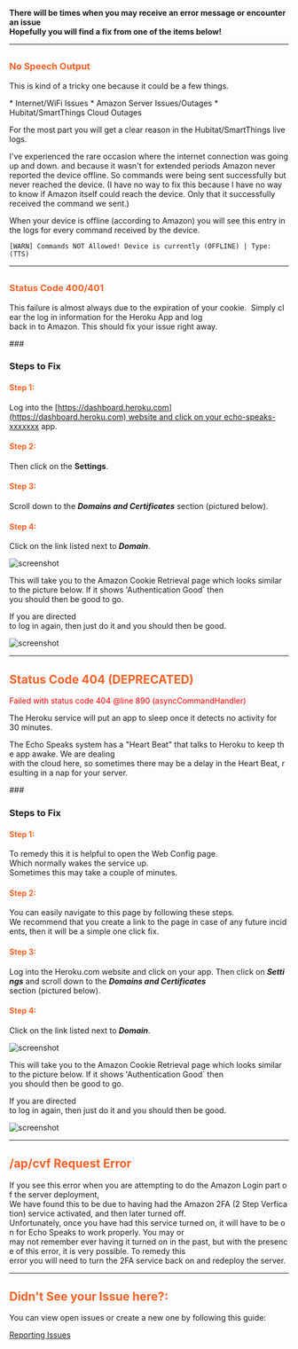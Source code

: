 **There will be times when you may receive an error message or encounter an issue
<br>
Hopefully you will find a fix from one of the items below!**

---
## <h3 style="color: #FF6025;">No Speech Output</h3>

<p>This is kind of a tricky one because it could be a few things.</p>
  * Internet/WiFi Issues
  * Amazon Server Issues/Outages
  * Hubitat/SmartThings Cloud Outages

  For the most part you will get a clear reason in the Hubitat/SmartThings live logs.

  I've experienced the rare occasion where the internet connection was going up and down. and because it wasn't for extended periods Amazon never reported the device offline.  So commands were being sent successfully but never reached the device.
  (I have no way to fix this because I have no way to know if Amazon itself could reach the device.  Only that it successfully received the command we sent.)

  When your device is offline (according to Amazon) you will see this entry in the logs for every command received by the device.

  ```[WARN] Commands NOT Allowed! Device is currently (OFFLINE) | Type: (TTS)```


---
## <h3 style="color: #FF6025;">Status Code 400/401</h3>

<p>This failure is almost always due to the expiration of your cookie.  Simply clear the log in information for the Heroku App and log back in to Amazon. This should fix your issue right away.</p>

###<h3>Steps to Fix</h3>

#### <h4 style="color: #FF6025;">Step 1:</h4>
Log into the [https://dashboard.heroku.com](https://dashboard.heroku.com) website and click on your echo-speaks-xxxxxxx app.

#### <h4 style="color: #FF6025;">Step 2:</h4>
Then click on the **Settings**.

#### <h4 style="color: #FF6025;">Step 3:</h4>
Scroll down to the ***Domains and Certificates*** section (pictured below).

#### <h4 style="color: #FF6025;">Step 4:</h4>
Click on the link listed next to ***Domain***.

![screenshot](img/common_errors_heroku_app.jpg)

This will take you to the Amazon Cookie Retrieval page which looks similar to the picture below.
If it shows 'Authentication Good` then you should then be good to go.

If you are directed to log in again, then just do it and you should then be good.

![screenshot](img/common_errors_auth_good.png)

---
## <h2 style="color: #FF6025;">Status Code 404 (DEPRECATED)</h2>

<p style="color: red;">Failed with status code 404 @line 890 (asyncCommandHandler)</p>

  The Heroku service will put an app to sleep once it detects no activity for 30 minutes. 

The Echo Speaks system has a "Heart Beat" that talks to Heroku to keep the app awake. We are dealing with the cloud here, so sometimes there may be a delay in the Heart Beat, resulting in a nap for your server.

###<h3>Steps to Fix</h3>

#### <h4 style="color: #FF6025;">Step 1:</h4>
To remedy this it is helpful to open the Web Config page. Which normally wakes the service up.  Sometimes this may take a couple of minutes. 

#### <h4 style="color: #FF6025;">Step 2:</h4>
You can easily navigate to this page by following these steps. We recommend that you create a link to the page in case of any future incidents, then it will be a simple one click fix.

#### <h4 style="color: #FF6025;">Step 3:</h4>
Log into the Heroku.com website and click on your app. Then click on ***Settings*** and scroll down to the ***Domains and Certificates*** section (pictured below). 

#### <h4 style="color: #FF6025;">Step 4:</h4>
Click on the link listed next to ***Domain***.

![screenshot](img/common_errors_heroku_app.jpg)

This will take you to the Amazon Cookie Retrieval page which looks similar to the picture below.
If it shows 'Authentication Good` then you should then be good to go.

If you are directed to log in again, then just do it and you should then be good.

![screenshot](img/common_errors_auth_good.png)

---
## <h2 style="color: #FF6025;">/ap/cvf Request Error</h2>

If you see this error when you are attempting to do the Amazon Login part of the server deployment, We have found this to be due to having had the Amazon 2FA (2 Step Verfication) service activated, and then later turned off.
Unfortunately, once you have had this service turned on, it will have to be on for Echo Speaks to work properly. You may or may not remember ever having it turned on in the past, but with the presence of this error, it is very possible. To remedy this error you will need to turn the 2FA service back on and redeploy the server.

---
##### <h2 style="color: #FF6025;">Didn't See your Issue here?:</h2>
You can view open issues or create a new one by following this guide:

[Reporting Issues](./support/reporting-issues)
